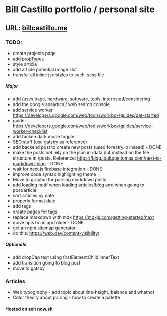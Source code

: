 # Bill Castillo portfolio / personal site

## URL: [billcastillo.me](https://billcastillo.me)

### TODO:

- create projects page
- add propTypes
- style article
- add article potential image slot
- transfer all inline jsx styles to each .scss file

##### Major

- add /uses page, hardware, software, tools, interested/considering
- add the google analytics / web search console
- add service worker https://developers.google.com/web/tools/workbox/guides/get-started
- guide: https://developers.google.com/web/tools/workbox/guides/service-worker-checklist
- add fucken dark mode toggle
- SEO stuff (use gatsby as reference)
- add backend post to create new posts (used forestry.io insead) - DONE
- make the posts not rely on the json in /data but instead on the file structure in /posts. Reference: https://blog.toukopeltomaa.com/next-js-markdown-blog - DONE
- wait for next.js firebase integration - DONE
- improve code syntax highlighting theme
- Move to graphql for parsing markdown posts
- add loading notif when loading articles/blog and when going to post/article
- sort articles by date
- properly format date
- add tags
- create pages for tags
- replace markdown with mdx https://mdxjs.com/getting-started/next
- move apis to an api folder - DONE
- get an npm sitemap generator
- do this: https://web.dev/content-visibility/

##### Optionals

- add dropCap text using firstElementChild.innerText
- add transition going to blog post
- move to gatsby

### Articles

- Web typography - add topic about line-height, balance and whatnot
- Color theory about pairing - how to create a palette

#### Hosted on zeit now.sh
